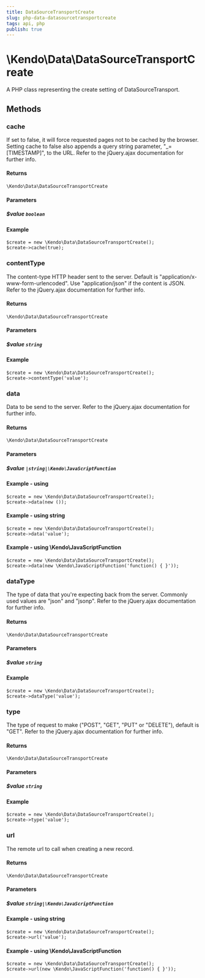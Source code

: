 ```yaml
---
title: DataSourceTransportCreate
slug: php-data-datasourcetransportcreate
tags: api, php
publish: true
---
```


# \Kendo\Data\DataSourceTransportCreate

A PHP class representing the create setting of DataSourceTransport.


## Methods

### cache
If set to false, it will force requested pages not to be cached by the browser. Setting cache to false also appends a query string parameter, "_=[TIMESTAMP]", to the URL.
Refer to the jQuery.ajax documentation for further info.

#### Returns
`\Kendo\Data\DataSourceTransportCreate`

#### Parameters

##### $value `boolean`



#### Example 
    $create = new \Kendo\Data\DataSourceTransportCreate();
    $create->cache(true);

### contentType
The content-type HTTP header sent to the server. Default is "application/x-www-form-urlencoded". Use "application/json" if the content is JSON.
Refer to the jQuery.ajax documentation for further info.

#### Returns
`\Kendo\Data\DataSourceTransportCreate`

#### Parameters

##### $value `string`



#### Example 
    $create = new \Kendo\Data\DataSourceTransportCreate();
    $create->contentType('value');

### data
Data to be send to the server.
Refer to the jQuery.ajax documentation for further info.

#### Returns
`\Kendo\Data\DataSourceTransportCreate`

#### Parameters

##### $value `|string|\Kendo\JavaScriptFunction`



#### Example  - using 
    $create = new \Kendo\Data\DataSourceTransportCreate();
    $create->data(new ());

#### Example  - using string
    $create = new \Kendo\Data\DataSourceTransportCreate();
    $create->data('value');

#### Example  - using \Kendo\JavaScriptFunction
    $create = new \Kendo\Data\DataSourceTransportCreate();
    $create->data(new \Kendo\JavaScriptFunction('function() { }'));

### dataType
The type of data that you're expecting back from the server. Commonly used values are "json" and "jsonp".
Refer to the jQuery.ajax documentation for further info.

#### Returns
`\Kendo\Data\DataSourceTransportCreate`

#### Parameters

##### $value `string`



#### Example 
    $create = new \Kendo\Data\DataSourceTransportCreate();
    $create->dataType('value');

### type
The type of request to make ("POST", "GET", "PUT" or "DELETE"), default is "GET".
Refer to the jQuery.ajax documentation for further info.

#### Returns
`\Kendo\Data\DataSourceTransportCreate`

#### Parameters

##### $value `string`



#### Example 
    $create = new \Kendo\Data\DataSourceTransportCreate();
    $create->type('value');

### url
The remote url to call when creating a new record.

#### Returns
`\Kendo\Data\DataSourceTransportCreate`

#### Parameters

##### $value `string|\Kendo\JavaScriptFunction`



#### Example  - using string
    $create = new \Kendo\Data\DataSourceTransportCreate();
    $create->url('value');

#### Example  - using \Kendo\JavaScriptFunction
    $create = new \Kendo\Data\DataSourceTransportCreate();
    $create->url(new \Kendo\JavaScriptFunction('function() { }'));

